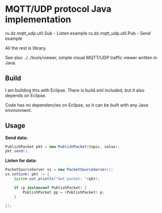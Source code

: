 # MQTT/UDP protocol Java implementation

  ru.dz.mqtt_udp.util.Sub	- Listen example
  ru.dz.mqtt_udp.util.Pub	- Send example

All the rest is library.

See also ../../tools/viewer, simple visual MQTT/UDP traffic viewer written in Java.

## Build

I am building this with Eclipse. There is build.xml included, but it also 
depends on Eclipse.

Code has no dependencies on Eclipse, so it can be built with any Java environment.

## Usage

**Send data:**

```java
PublishPacket pkt = new PublishPacket(topic, value);
pkt.send();

```

**Listen for data:**

```java
PacketSourceServer ss = new PacketSourceServer();
ss.setSink( pkt -> { 
    System.out.println("Got packet: "+pkt);

    if (p instanceof PublishPacket) {
        PublishPacket pp = (PublishPacket) p;			
    }

});

```
